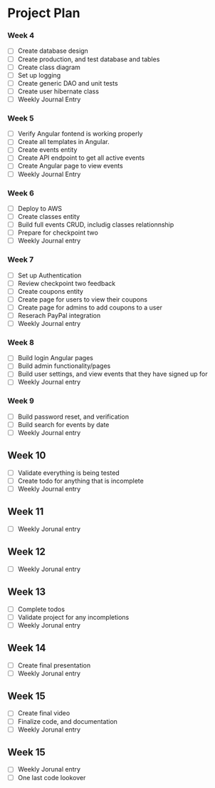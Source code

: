 # Project Plan

### Week 4
- [ ] Create database design
- [ ] Create production, and test database and tables
- [ ] Create class diagram
- [ ] Set up logging
- [ ] Create generic DAO and unit tests
- [ ] Create user hibernate class
- [ ] Weekly Journal Entry

### Week 5
- [ ] Verify Angular fontend is working properly
- [ ] Create all templates in Angular.
- [ ] Create events entity
- [ ] Create API endpoint to get all active events
- [ ] Create Angular page to view events
- [ ] Weekly Journal Entry

### Week 6
- [ ] Deploy to AWS
- [ ] Create classes entity
- [ ] Build full events CRUD, includig classes relationnship
- [ ] Prepare for checkpoint two
- [ ] Weekly Journal entry

### Week 7
- [ ] Set up Authentication
- [ ] Review checkpoint two feedback
- [ ] Create coupons entity
- [ ] Create page for users to view their coupons
- [ ] Create page for admins to add coupons to a user
- [ ] Reserach PayPal integration
- [ ] Weekly Journal entry

### Week 8
- [ ] Build login Angular pages
- [ ] Build admin functionality/pages
- [ ] Build user settings, and view events that they have signed up for
- [ ] Weekly Journal entry

### Week 9
- [ ] Build password reset, and verification
- [ ] Build search for events by date
- [ ] Weekly Journal entry

## Week 10
- [ ] Validate everything is being tested
- [ ] Create todo for anything that is incomplete
- [ ] Weekly Journal entry

## Week 11
- [ ] Weekly Jorunal entry

## Week 12
- [ ] Weekly Jorunal entry

## Week 13
- [ ] Complete todos
- [ ] Validate project for any incompletions
- [ ] Weekly Jorunal entry

## Week 14
- [ ] Create final presentation
- [ ] Weekly Jorunal entry

## Week 15
- [ ] Create final video
- [ ] Finalize code, and documentation
- [ ] Weekly Jorunal entry

## Week 15
- [ ] Weekly Jorunal entry
- [ ] One last code lookover
